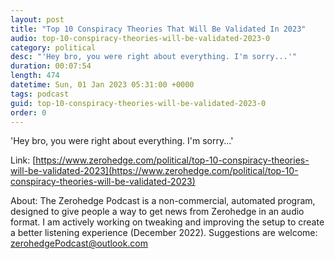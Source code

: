 ```yaml
---
layout: post
title: "Top 10 Conspiracy Theories That Will Be Validated In 2023"
audio: top-10-conspiracy-theories-will-be-validated-2023-0
category: political
desc: "'Hey bro, you were right about everything. I'm sorry...'"
duration: 00:07:54
length: 474
datetime: Sun, 01 Jan 2023 05:31:00 +0000
tags: podcast
guid: top-10-conspiracy-theories-will-be-validated-2023-0
order: 0
---
```

'Hey bro, you were right about everything. I'm sorry...'

Link: [https://www.zerohedge.com/political/top-10-conspiracy-theories-will-be-validated-2023](https://www.zerohedge.com/political/top-10-conspiracy-theories-will-be-validated-2023)

About: The Zerohedge Podcast is a non-commercial, automated program, designed to give people a way to get news from Zerohedge in an audio format.  I am actively working on tweaking and improving the setup to create a better listening experience (December 2022).  Suggestions are welcome: [zerohedgePodcast@outlook.com](mailto:zerohedgePodcast@outlook.com)